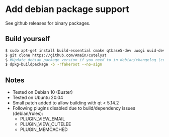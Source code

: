 # Add debian package support

See github releases for binary packages.

## Build yourself
```bash
$ sudo apt-get install build-essential cmake qtbase5-dev uwsgi uuid-dev libcap-dev libzmq3-dev libpwquality-dev libmemcached-dev libjemalloc-dev libgrantlee5-dev pkg-config libvirt-dev clearsilver-dev doxygen graphviz quilt qttools5-dev-tools debhelper-compat qt5-default libssl-dev libpcre-dev zlib1g-dev
$ git clone https://github.com/Amain/cutelyst
$ #Update debian package version if you need to in debian/changelog (currently set to 3.0-main1)
$ dpkg-buildpackage -b -rfakeroot --no-sign
```

## Notes
* Tested on Debian 10 (Buster)
* Tested on Ubuntu 20.04
* Small patch added to allow building with qt < 5.14.2
* Following plugins disabled due to build/dependency issues (debian/rules):
  * PLUGIN_VIEW_EMAIL
  * PLUGIN_VIEW_CUTELEE
  * PLUGIN_MEMCACHED
